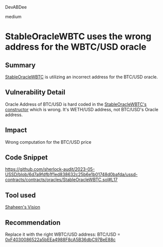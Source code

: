 DevABDee

medium

# StableOracleWBTC uses the wrong address for the WBTC/USD oracle

## Summary
[StableOracleWBTC](https://github.com/sherlock-audit/2023-05-USSD/blob/6d7a9fdfb1f1ed838632c25b6e1b01748d0bafda/ussd-contracts/contracts/oracles/StableOracleWBTC.sol#L12) is utilizing an incorrect address for the BTC/USD oracle.

## Vulnerability Detail
Oracle Address of BTC/USD is hard coded in the [StableOracleWBTC's constructor](https://github.com/sherlock-audit/2023-05-USSD/blob/6d7a9fdfb1f1ed838632c25b6e1b01748d0bafda/ussd-contracts/contracts/oracles/StableOracleWBTC.sol#L17) which is wrong. It's WETH/USD address, not BTC/USD's Oracle address.

## Impact
Wrong computation for the BTC/USD price

## Code Snippet
https://github.com/sherlock-audit/2023-05-USSD/blob/6d7a9fdfb1f1ed838632c25b6e1b01748d0bafda/ussd-contracts/contracts/oracles/StableOracleWBTC.sol#L17

## Tool used
[Shaheen's Vision](https://media.tenor.com/Ypeh_cbxA_gAAAAM/hunt-hunting.gif)

## Recommendation
Replace it with the right WBTC/USD address:
BTC/USD = [0xF4030086522a5bEEa4988F8cA5B36dbC97BeE88c](https://etherscan.io/address/0xF4030086522a5bEEa4988F8cA5B36dbC97BeE88c)